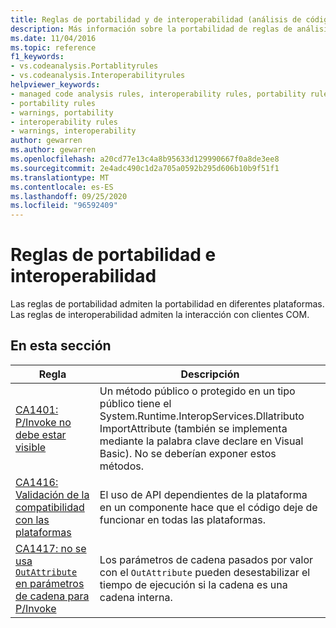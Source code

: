```yaml
---
title: Reglas de portabilidad y de interoperabilidad (análisis de código)
description: Más información sobre la portabilidad de reglas de análisis de código y las reglas de interoperabilidad
ms.date: 11/04/2016
ms.topic: reference
f1_keywords:
- vs.codeanalysis.Portablityrules
- vs.codeanalysis.Interoperabilityrules
helpviewer_keywords:
- managed code analysis rules, interoperability rules, portability rules
- portability rules
- warnings, portability
- interoperability rules
- warnings, interoperability
author: gewarren
ms.author: gewarren
ms.openlocfilehash: a20cd77e13c4a8b95633d129990667f0a8de3ee8
ms.sourcegitcommit: 2e4adc490c1d2a705a0592b295d606b10b9f51f1
ms.translationtype: MT
ms.contentlocale: es-ES
ms.lasthandoff: 09/25/2020
ms.locfileid: "96592409"
---
```

# <a name="portability-and-interoperability-rules"></a>Reglas de portabilidad e interoperabilidad

Las reglas de portabilidad admiten la portabilidad en diferentes plataformas. Las reglas de interoperabilidad admiten la interacción con clientes COM.

## <a name="in-this-section"></a>En esta sección

| Regla | Descripción |
| - | - |
| [CA1401: P/Invoke no debe estar visible](ca1401.md) | Un método público o protegido en un tipo público tiene el System.Runtime.InteropServices.Dllatributo ImportAttribute (también se implementa mediante la palabra clave declare en Visual Basic). No se deberían exponer estos métodos. |
| [CA1416: Validación de la compatibilidad con las plataformas](ca1416.md) | El uso de API dependientes de la plataforma en un componente hace que el código deje de funcionar en todas las plataformas. |
| [CA1417: no se usa `OutAttribute` en parámetros de cadena para P/Invoke](ca1417.md) | Los parámetros de cadena pasados por valor con el `OutAttribute` pueden desestabilizar el tiempo de ejecución si la cadena es una cadena interna. |
